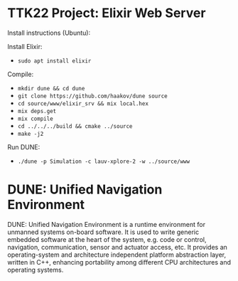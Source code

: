 TTK22 Project: Elixir Web Server
======================================

Install instructions (Ubuntu):

Install Elixir: 
- `sudo apt install elixir`

Compile: 
- `mkdir dune && cd dune`
- `git clone https://github.com/haakov/dune source`
- `cd source/www/elixir_srv && mix local.hex`
- `mix deps.get`
- `mix compile`
- `cd ../../../build && cmake ../source`
- `make -j2`

Run DUNE: 
- `./dune -p Simulation -c lauv-xplore-2 -w ../source/www`

DUNE: Unified Navigation Environment
======================================

DUNE: Unified Navigation Environment is a runtime environment for unmanned systems on-board software. It is used to write generic embedded software at the heart of the system, e.g. code or control, navigation, communication, sensor and actuator access, etc. It provides an operating-system and architecture independent platform abstraction layer, written in C++, enhancing portability among different CPU architectures and operating systems.
